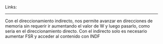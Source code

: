 Links:
___
Con el direccionamiento indirecto, nos permite avanzar en direcciones de memoria sin requerir ir aumentando el valor de W y luego pasarlo, como seria en el direccionamiento directo. Con el indirecto solo es necesario aumentar FSR y acceder al contenido con INDF